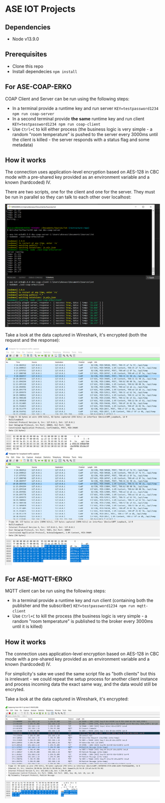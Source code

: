 # ASE IOT Projects

## Dependencies
 - Node v13.9.0

## Prerequisites
 - Clone this repo
 - Install dependecies `npm install`

## For ASE-COAP-ERKO

 COAP Client and Server can be run using the following steps:
 - In a terminal provide a runtime key and run server `KEY=testpassword1234 npm run coap-server`
 - In a second terminal provide **the same** runtime key and run client `KEY=testpassword1234 npm run coap-client`
 - Use `Ctrl+C` to kill either process (the business logic is very simple - a random "room temperature" is pushed to the server every 3000ms until the client is killed - the server responds with a status flag and some metadata)

## How it works
The connection uses application-level encryption based on AES-128 in CBC mode with a pre-shared key provided as an environment variable and a known (hardcoded) IV. 

There are two scripts, one for the client and one for the server. They must be run in parallel so they can talk to each other over localhost:

![client-server](./media/client-server.PNG)

Take a look at the data captured in Wireshark, it's encrypted (both the request and the response):

![coap-encrypted](./media/coap-image-1.PNG)
![coap-encrypted](./media/coap-image-2.PNG)

## For ASE-MQTT-ERKO
MQTT client can be run using the following steps:
 - In a terminal provide a runtime key and run client (containing both the publisher and the subscriber) `KEY=testpassword1234 npm run mqtt-client`
 - Use `Ctrl+C` to kill the process (the business logic is very simple - a random "room temperature" is published to the broker every 3000ms until it is killed)

## How it works
The connection uses application-level encryption based on AES-128 in CBC mode with a pre-shared key provided as an environment variable and a known (hardcoded) IV. 

For simplicity's sake we used the same script file as "both clients" but this is irrelevant - we could repeat the setup process for another client instance and process incoming data the exact same way, and the data would still be encryted. 

Take a look at the data captured in Wireshark, it's encrypted:

![mqtt-encrypted](./media/mqtt-image-2.PNG)
